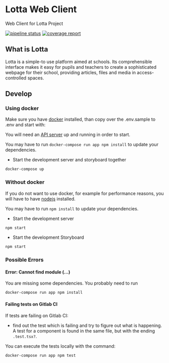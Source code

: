 # Lotta Web Client

Web Client for Lotta Project

[![pipeline status](https://gitlab.com/medienportal/api-server/badges/master/pipeline.svg)](https://gitlab.com/medienportal/api-server/commits/master)
[![coverage report](https://gitlab.com/medienportal/api-server/badges/master/coverage.svg)](https://gitlab.com/medienportal/api-server/commits/master)

## What is Lotta

Lotta is a simple-to use platform aimed at schools.
Its comprehensible interface makes it easy for pupils and teachers
to create a sophisticated webpage for their school,
providing articles, files and media in access-controlled spaces.

## Develop

### Using docker

Make sure you have [docker](https://www.docker.com/products/docker-desktop) installed,
than copy over the .env.sample to .env and start with:

You will need an [API server](https://gitlab.com/medienportal/api-server) up
and running in order to start.

You may have to run `docker-compose run app npm install` to update your dependencies.

- Start the development server and storyboard together

``` bash
docker-compose up
```

### Without docker

If you do not want to use docker, for example for performance reasons,
you will have to have [nodejs](https://nodejs.org) installed.

You may have to run `npm install` to update your dependencies.

- Start the development server

``` bash
npm start
```

- Start the development Storyboard

``` bash
npm start
```

### Possible Errors

#### Error: Cannot find module (...)

You are missing some dependencies. You probably need to run

``` bash
docker-compose run app npm install
```

#### Failing tests on Gitlab CI

If tests are failing on Gitlab CI:

- find out the test which is failing and try to figure out what is happening.
A test for a component is found in the same file, but with the ending `.test.tsx?`.

You can execute the tests locally with the command:

``` bash
docker-compose run app npm test
```

